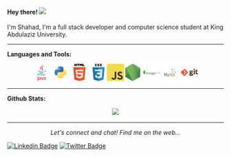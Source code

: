 <h4> Hey there! <img src="https://raw.githubusercontent.com/verma-anushka/verma-anushka/master/gifs/wave.gif" width="30px"></h4>

I'm Shahad, I'm a full stack developer and computer science student at King Abdulaziz University.

---

**Languages and Tools:**

<p align="center">

  <div align="center">
  
 <code><img height="40" src="https://raw.githubusercontent.com/devicons/devicon/master/icons/java/java-original-wordmark.svg"></code> <code><img height="40" src="https://raw.githubusercontent.com/github/explore/80688e429a7d4ef2fca1e82350fe8e3517d3494d/topics/python/python.png"></code> <code><img height="40" src="https://raw.githubusercontent.com/github/explore/80688e429a7d4ef2fca1e82350fe8e3517d3494d/topics/html/html.png"></code> <code><img height="40" src="https://raw.githubusercontent.com/github/explore/80688e429a7d4ef2fca1e82350fe8e3517d3494d/topics/css/css.png"></code><code><img height="40" src="https://raw.githubusercontent.com/github/explore/80688e429a7d4ef2fca1e82350fe8e3517d3494d/topics/javascript/javascript.png"></code><code><img height="40" src="https://raw.githubusercontent.com/github/explore/80688e429a7d4ef2fca1e82350fe8e3517d3494d/topics/nodejs/nodejs.png"></code> <code><img height="40" src="https://raw.githubusercontent.com/github/explore/80688e429a7d4ef2fca1e82350fe8e3517d3494d/topics/mongodb/mongodb.png"></code> <code><img height="40" src="https://raw.githubusercontent.com/github/explore/80688e429a7d4ef2fca1e82350fe8e3517d3494d/topics/mysql/mysql.png"></code> <code><img height="40" src="https://raw.githubusercontent.com/github/explore/80688e429a7d4ef2fca1e82350fe8e3517d3494d/topics/git/git.png"></code>

  </div>
  </p>

---

**Github Stats:**

<p align="center">
  
  <img src="https://github-readme-stats.vercel.app/api/top-langs/?username=iiShahad&count_private=true&theme=dracula">

</p>

---

<p align="center">
  <i>Let's connect and chat! Find me on the web...</i>
  
   [![Linkedin Badge](https://img.shields.io/badge/-shahadmohammed-blue?style=flat-square&logo=Linkedin&logoColor=white&link=https://www.linkedin.com/in/ishahadmohammed/)](https://www.linkedin.com/in/ishahadmohammed/) 
   [![Twitter Badge](https://img.shields.io/badge/-@iiShahadll-1ca0f1?style=flat-square&labelColor=1ca0f1&logo=twitter&logoColor=white&link=https://twitter.com/iiShahadll)](https://twitter.com/iiShahadll) 
</p>
